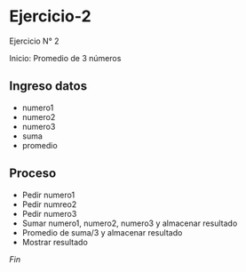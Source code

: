 # Ejercicio-2

Ejercicio N° 2

Inicio: Promedio de 3 números

## Ingreso datos
- numero1
- numero2
- numero3
- suma
- promedio

## Proceso
- Pedir numero1
- Pedir numreo2
- Pedir numero3
- Sumar numero1, numero2, numero3 y almacenar resultado
- Promedio de suma/3 y almacenar resultado
- Mostrar resultado

*Fin*